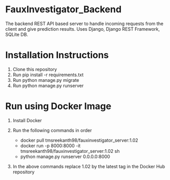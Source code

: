 # FauxInvestigator_Backend
The backend REST API based server to handle incoming requests from the client and give prediction results. Uses Django, Django REST Framework, SQLite DB.

# Installation Instructions

1) Clone this repository
2) Run pip install -r requirements.txt
3) Run python manage.py migrate
4) Run python manage.py runserver


# Run using Docker Image

1) Install Docker
2) Run the following commands in order

      - docker pull tmsreekanth98/fauxinvestigator_server:1.02
      - docker run -p 8000:8000 -it tmsreekanth98/fauxinvestigator_server:1.02 sh
      - python manage.py runserver 0.0.0.0:8000
         
3) In the above commands replace 1.02 by the latest tag in the Docker Hub repository
